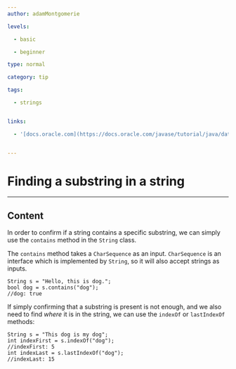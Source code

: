 ```yaml
---
author: adamMontgomerie

levels:

  - basic

  - beginner

type: normal

category: tip

tags:

  - strings


links:

  - '[docs.oracle.com](https://docs.oracle.com/javase/tutorial/java/data/manipstrings.html){website}'


---
```


# Finding a substring in a string

---
## Content

In order to confirm if a string contains a specific substring, we can simply use the `contains` method in the `String` class.

The `contains` method takes a `CharSequence` as an input. `CharSequence` is an interface which is implemented by `String`, so it will also accept strings as inputs. 
```
String s = "Hello, this is dog.";
bool dog = s.contains("dog");
//dog: true
```
If simply confirming that a substring is present is not enough, and we also need to find *where* it is in the string, we can use the `indexOf` or `lastIndexOf` methods:
```
String s = "This dog is my dog";
int indexFirst = s.indexOf("dog");
//indexFirst: 5
int indexLast = s.lastIndexOf("dog");
//indexLast: 15
```

 
